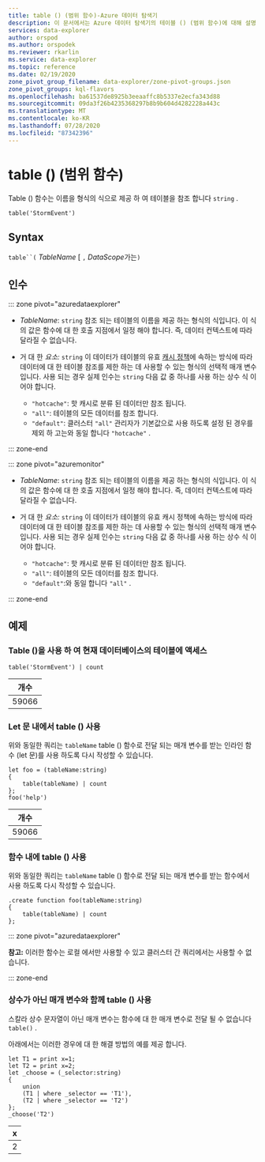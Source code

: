 ```yaml
---
title: table () (범위 함수)-Azure 데이터 탐색기
description: 이 문서에서는 Azure 데이터 탐색기의 테이블 () (범위 함수)에 대해 설명 합니다.
services: data-explorer
author: orspod
ms.author: orspodek
ms.reviewer: rkarlin
ms.service: data-explorer
ms.topic: reference
ms.date: 02/19/2020
zone_pivot_group_filename: data-explorer/zone-pivot-groups.json
zone_pivot_groups: kql-flavors
ms.openlocfilehash: ba61537de8925b3eeaaffc8b5337e2ecfa343d88
ms.sourcegitcommit: 09da3f26b4235368297b8b9b604d4282228a443c
ms.translationtype: MT
ms.contentlocale: ko-KR
ms.lasthandoff: 07/28/2020
ms.locfileid: "87342396"
---
```

# <a name="table-scope-function"></a>table () (범위 함수)

Table () 함수는 이름을 형식의 식으로 제공 하 여 테이블을 참조 합니다 `string` .

```kusto
table('StormEvent')
```

## <a name="syntax"></a>Syntax

`table``(` *TableName* [ `,` *DataScope*가는`)`

## <a name="arguments"></a>인수

::: zone pivot="azuredataexplorer"

* *TableName*: `string` 참조 되는 테이블의 이름을 제공 하는 형식의 식입니다. 이 식의 값은 함수에 대 한 호출 지점에서 일정 해야 합니다. 즉, 데이터 컨텍스트에 따라 달라질 수 없습니다.

* 거 대 한 *요소:* `string` 이 데이터가 테이블의 유효 [캐시 정책](../management/cachepolicy.md)에 속하는 방식에 따라 데이터에 대 한 테이블 참조를 제한 하는 데 사용할 수 있는 형식의 선택적 매개 변수입니다. 사용 되는 경우 실제 인수는 `string` 다음 값 중 하나를 사용 하는 상수 식 이어야 합니다.

    - `"hotcache"`: 핫 캐시로 분류 된 데이터만 참조 됩니다.
    - `"all"`: 테이블의 모든 데이터를 참조 합니다.
    - `"default"`: 클러스터 `"all"` 관리자가 기본값으로 사용 하도록 설정 된 경우를 제외 하 고는와 동일 합니다 `"hotcache"` .

::: zone-end

::: zone pivot="azuremonitor"

* *TableName*: `string` 참조 되는 테이블의 이름을 제공 하는 형식의 식입니다. 이 식의 값은 함수에 대 한 호출 지점에서 일정 해야 합니다. 즉, 데이터 컨텍스트에 따라 달라질 수 없습니다.

* 거 대 한 *요소:* `string` 이 데이터가 테이블의 유효 캐시 정책에 속하는 방식에 따라 데이터에 대 한 테이블 참조를 제한 하는 데 사용할 수 있는 형식의 선택적 매개 변수입니다. 사용 되는 경우 실제 인수는 `string` 다음 값 중 하나를 사용 하는 상수 식 이어야 합니다.

    - `"hotcache"`: 핫 캐시로 분류 된 데이터만 참조 됩니다.
    - `"all"`: 테이블의 모든 데이터를 참조 합니다.
    - `"default"`:와 동일 합니다 `"all"` .

::: zone-end

## <a name="examples"></a>예제

### <a name="use-table-to-access-table-of-the-current-database"></a>Table ()을 사용 하 여 현재 데이터베이스의 테이블에 액세스

<!-- csl: https://help.kusto.windows.net/Samples -->
```kusto
table('StormEvent') | count
```

|개수|
|---|
|59066|

### <a name="use-table-inside-let-statements"></a>Let 문 내에서 table () 사용

위와 동일한 쿼리는 `tableName` table () 함수로 전달 되는 매개 변수를 받는 인라인 함수 (let 문)를 사용 하도록 다시 작성할 수 있습니다.

<!-- csl: https://help.kusto.windows.net/Samples -->
```kusto
let foo = (tableName:string)
{
    table(tableName) | count
};
foo('help')
```

|개수|
|---|
|59066|

### <a name="use-table-inside-functions"></a>함수 내에 table () 사용

위와 동일한 쿼리는 `tableName` table () 함수로 전달 되는 매개 변수를 받는 함수에서 사용 하도록 다시 작성할 수 있습니다.

```kusto
.create function foo(tableName:string)
{
    table(tableName) | count
};
```

::: zone pivot="azuredataexplorer"

**참고:** 이러한 함수는 로컬 에서만 사용할 수 있고 클러스터 간 쿼리에서는 사용할 수 없습니다.

::: zone-end

### <a name="use-table-with-non-constant-parameter"></a>상수가 아닌 매개 변수와 함께 table () 사용

스칼라 상수 문자열이 아닌 매개 변수는 함수에 대 한 매개 변수로 전달 될 수 없습니다 `table()` .

아래에서는 이러한 경우에 대 한 해결 방법의 예를 제공 합니다.

```kusto
let T1 = print x=1;
let T2 = print x=2;
let _choose = (_selector:string)
{
    union
    (T1 | where _selector == 'T1'),
    (T2 | where _selector == 'T2')
};
_choose('T2')

```

|x|
|---|
|2|
